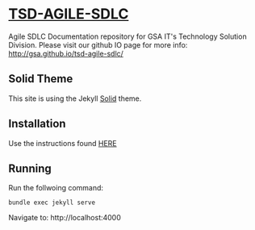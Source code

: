 # [TSD-AGILE-SDLC](http://gsa.github.io/tsd-agile-sdlc/)
Agile SDLC Documentation repository for GSA IT's Technology Solution Division. Please visit our github IO page for more info: http://gsa.github.io/tsd-agile-sdlc/

## Solid Theme
This site is using the Jekyll [Solid](https://github.com/st4ple/solid-jekyll) theme.



## Installation

Use the instructions found [HERE](https://help.github.com/articles/using-jekyll-with-pages/)


## Running


Run the follwoing command:


	bundle exec jekyll serve


Navigate to: http://localhost:4000